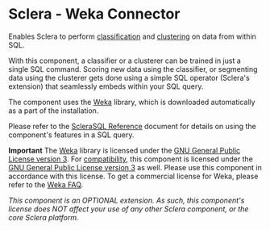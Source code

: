 # Sclera - Weka Connector

Enables Sclera to perform [classification](https://en.wikipedia.org/wiki/Cluster_analysis) and [clustering](https://en.wikipedia.org/wiki/Cluster_analysis) on data from within SQL.

With this component, a classifier or a clusterer can be trained in just a single SQL command. Scoring new data using the classifier, or segmenting data using the clusterer gets done using a simple SQL operator (Sclera's extension) that seamlessly embeds within your SQL query.

The component uses the [Weka](https://www.cs.waikato.ac.nz/ml/weka) library, which is downloaded automatically as a part of the installation.

Please refer to the [ScleraSQL Reference](https://scleradb.com/docs/sclerasql/sqlextml/) document for details on using the component's features in a SQL query.

**Important**
The [Weka](https://www.cs.waikato.ac.nz/ml/weka) library is licensed under the [GNU General Public License version 3](https://www.gnu.org/licenses/gpl-3.0.html). For [compatibility](https://www.gnu.org/licenses/gpl-faq.html#AllCompatibility), this component is licensed under the [GNU General Public License version 3](https://www.gnu.org/licenses/gpl-3.0.html) as well. Please use this component in accordance with this license. To get a commercial license for Weka, please refer to the [Weka FAQ](https://waikato.github.io/weka-wiki/faqs/commercial_applications/).

*This component is an OPTIONAL extension. As such, this component's license does NOT affect your use of any other Sclera component, or the core Sclera platform.*
